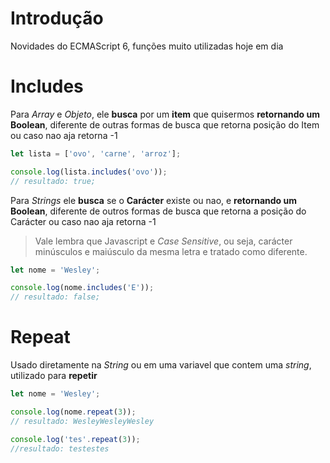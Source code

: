 # Introdução

Novidades do ECMAScript 6, funções muito utilizadas hoje em dia

# Includes

Para *Array* e *Objeto*, ele **busca** por um **item** que quisermos **retornando um Boolean**, diferente de outras formas de busca que retorna posição do Item ou caso nao aja retorna -1
```javascript
let lista = ['ovo', 'carne', 'arroz'];

console.log(lista.includes('ovo'));
// resultado: true;
```
Para *Strings* ele **busca** se o **Carácter** existe ou nao, e **retornando um Boolean**, diferente de outros formas de busca que retorna a posição do Carácter ou caso nao aja retorna -1
> Vale lembra que Javascript e *Case Sensitive*, ou seja, carácter minúsculos e maiúsculo da mesma letra e tratado como diferente.
```javascript
let nome = 'Wesley';

console.log(nome.includes('E'));
// resultado: false;
```

# Repeat

Usado diretamente na *String* ou em uma variavel que contem uma *string*, utilizado para **repetir**
```javascript
let nome = 'Wesley';

console.log(nome.repeat(3));
// resultado: WesleyWesleyWesley

console.log('tes'.repeat(3));
//resultado: testestes
```